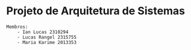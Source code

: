 # Projeto de Arquitetura de Sistemas
    Membros:
        - Ian Lucas 2310294
        - Lucas Rangel 2315755
        - Maria Karime 2013353
